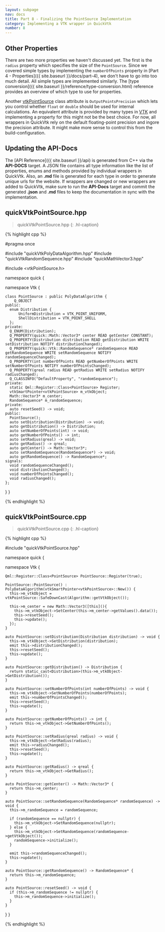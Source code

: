 ```yaml
---
layout: subpage
nav: docs
title: Part 8 - Finalizing the PointSource Implementation
category: Implementing a VTK wrapper in QuickVtk
number: 8
---
```


## Other Properties
There are two more properties we haven't discussed yet. The first is the `radius` property which specifies the size of the `PointSource`. Since we covered simple types by implementing the `numberOfPoints` property in [Part 4 - Properties]({{ site.baseurl }}/docs/part-4), we don't have to go into too much detail. All simple types are implemented similarly. The [type conversion]({{ site.baseurl }}/reference/type-conversion.html) reference provides an overview of which type to use for properties.

Another [vtkPointSource](https://vtk.org/doc/nightly/html/classvtkPointSource.html) class attribute is  `OutputPointsPrecision` which lets you control whether `float` or `double` should be used for internal calculations. An equivalent attribute is provided by many types in [VTK](https://vtk.org/) and implementing a property for this might not be the best choice. For now, all wrappers in QuickVtk rely on the default floating-point precision and ingore the precision attribute. It might make more sense to control this from the build-configuration.

## Updating the API-Docs
The [API Reference]({{ site.baseurl }}/api) is generated from C++ via the **API-DOCS** target. A JSON file contains all type information like the list of properties, enums and methods provided by individual wrappers in QuickVtk. Also, an **.md** file is generated for each type in order to generate unique urls for the website. If wrappers are changed or new wrappers are added to QuickVtk, make sure to run the **API-Docs** target and commit the generated **.json** and **.md** files to keep the documentation in sync with the implementation.

## quickVtkPointSource.hpp

>quickVtkPointSource.hpp
{: .hl-caption}

{% highlight cpp %}

#pragma once

#include "quickVtkPolyDataAlgorithm.hpp"
#include "quickVtkRandomSequence.hpp"
#include "quickMathVector3.hpp"

#include <vtkPointSource.h>

namespace quick {

  namespace Vtk {

    class PointSource : public PolyDataAlgorithm {
        Q_OBJECT
    public:
      enum Distribution {
          UniformDistribution = VTK_POINT_UNIFORM,
          ShellDistribution = VTK_POINT_SHELL
      };
    private:
      Q_ENUM(Distribution);
      Q_PROPERTY(quick::Math::Vector3* center READ getCenter CONSTANT);
      Q_PROPERTY(Distribution distribution READ getDistribution WRITE setDistribution NOTIFY distributionChanged);
      Q_PROPERTY(quick::Vtk::RandomSequence* randomSequence READ getRandomSequence WRITE setRandomSequence NOTIFY randomSequenceChanged);
      Q_PROPERTY(int numberOfPoints READ getNumberOfPoints WRITE setNumberOfPoints NOTIFY numberOfPointsChanged);
      Q_PROPERTY(qreal radius READ getRadius WRITE setRadius NOTIFY radiusChanged);
      Q_CLASSINFO("DefaultProperty", "randomSequence");
    private:
      static Qml::Register::Class<PointSource> Register;
      vtkSmartPointer<vtkPointSource> m_vtkObject;
      Math::Vector3* m_center;
      RandomSequence* m_randomSequence;
    private:
      auto resetSeed() -> void;
    public:
      PointSource();
      auto setDistribution(Distribution) -> void;
      auto getDistribution() -> Distribution;
      auto setNumberOfPoints(int) -> void;
      auto getNumberOfPoints() -> int;
      auto setRadius(qreal) -> void;
      auto getRadius() -> qreal;
      auto getCenter() -> Math::Vector3*;
      auto setRandomSequence(RandomSequence*) -> void;
      auto getRandomSequence() -> RandomSequence*;
    signals:
      void randomSequenceChanged();
      void distributionChanged();
      void numberOfPointsChanged();
      void radiusChanged();
    };
  }
}

{% endhighlight %}


## quickVtkPointSource.cpp

>quickVtkPointSource.cpp
{: .hl-caption}

{% highlight cpp %}

#include "quickVtkPointSource.hpp"

namespace quick {

  namespace Vtk {

    Qml::Register::Class<PointSource> PointSource::Register(true);

    PointSource::PointSource() : PolyDataAlgorithm(vtkSmartPointer<vtkPointSource>::New()) {
      this->m_vtkObject = vtkPointSource::SafeDownCast(Algorithm::getVtkObject());

      this->m_center = new Math::Vector3([this](){
        this->m_vtkObject->SetCenter(this->m_center->getValues().data());
        this->resetSeed();
        this->update();
      });
    }

    auto PointSource::setDistribution(Distribution distribution) -> void {
      this->m_vtkObject->SetDistribution(distribution);
      emit this->distributionChanged();
      this->resetSeed();
      this->update();
    }

    auto PointSource::getDistribution() -> Distribution {
      return static_cast<Distribution>(this->m_vtkObject->GetDistribution());
    }

    auto PointSource::setNumberOfPoints(int numberOfPoints) -> void {
      this->m_vtkObject->SetNumberOfPoints(numberOfPoints);
      emit this->numberOfPointsChanged();
      this->resetSeed();
      this->update();
    }

    auto PointSource::getNumberOfPoints() -> int {
      return this->m_vtkObject->GetNumberOfPoints();
    }

    auto PointSource::setRadius(qreal radius) -> void {
      this->m_vtkObject->SetRadius(radius);
      emit this->radiusChanged();
      this->resetSeed();
      this->update();
    }

    auto PointSource::getRadius() -> qreal {
      return this->m_vtkObject->GetRadius();
    }

    auto PointSource::getCenter() -> Math::Vector3* {
      return this->m_center;
    }

    auto PointSource::setRandomSequence(RandomSequence* randomSequence) -> void {
      this->m_randomSequence = randomSequence;

      if (randomSequence == nullptr) {
        this->m_vtkObject->SetRandomSequence(nullptr);
      } else {
        this->m_vtkObject->SetRandomSequence(randomSequence->getVtkObject());
        randomSequence->initialize();
      }

      emit this->randomSequenceChanged();
      this->update();
    }

    auto PointSource::getRandomSequence() -> RandomSequence* {
      return this->m_randomSequence;
    }

    auto PointSource::resetSeed() -> void {
      if (this->m_randomSequence != nullptr) {
        this->m_randomSequence->initialize();
      }
    }
  }
}

{% endhighlight %}
